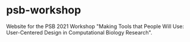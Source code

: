 # psb-workshop
Website for the PSB 2021 Workshop "Making Tools that People Will Use: User-Centered Design in Computational Biology Research".
